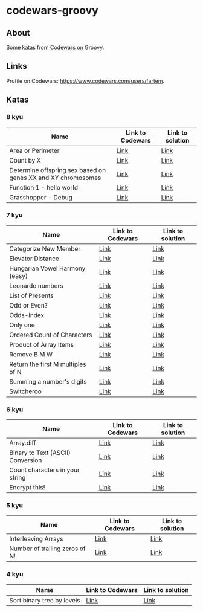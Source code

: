 # codewars-groovy

## About

Some katas from [Codewars](https://www.codewars.com) on Groovy.

## Links

Profile on Codewars: https://www.codewars.com/users/fartem.

## Katas

### 8 kyu

| Name | Link to Codewars | Link to solution |
| --- | --- | --- |
| Area or Perimeter | [Link](https://www.codewars.com/kata/5ab6538b379d20ad880000ab) | [Link](./src/main/groovy/com/smlnskgmail/jaman/codewars/groovy/kyu8/areaorperimeter.groovy) |
| Count by X | [Link](https://www.codewars.com/kata/5513795bd3fafb56c200049e) | [Link](./src/main/groovy/com/smlnskgmail/jaman/codewars/groovy/kyu8/countbyx.groovy) |
| Determine offspring sex based on genes XX and XY chromosomes | [Link](https://www.codewars.com/kata/56530b444e831334c0000020) | [Link](./src/main/groovy/com/smlnskgmail/jaman/codewars/groovy/kyu8/determineoffspringsexbasedongenesxxandxychromosomes.groovy.groovy) |
| Function 1 - hello world | [Link](https://www.codewars.com/kata/523b4ff7adca849afe000035) | [Link](./src/main/groovy/com/smlnskgmail/jaman/codewars/groovy/kyu8/functiononehelloworld.groovy.groovy) |
| Grasshopper - Debug | [Link](https://www.codewars.com/kata/55cb854deb36f11f130000e1) | [Link](./src/main/groovy/com/smlnskgmail/jaman/codewars/groovy/kyu8/grasshopperdebug.groovy) |

### 7 kyu

| Name | Link to Codewars | Link to solution |
| --- | --- | --- |
| Categorize New Member | [Link](https://www.codewars.com/kata/5502c9e7b3216ec63c0001aa) | [Link](./src/main/groovy/com/smlnskgmail/jaman/codewars/groovy/kyu7/categorizenewmember.groovy) |
| Elevator Distance | [Link](https://www.codewars.com/kata/59f061773e532d0c87000d16) | [Link](./src/main/groovy/com/smlnskgmail/jaman/codewars/groovy/kyu7/elevatordistance.groovy) |
| Hungarian Vowel Harmony (easy) | [Link](https://www.codewars.com/kata/57fd696e26b06857eb0011e7) | [Link](./src/main/groovy/com/smlnskgmail/jaman/codewars/groovy/kyu7/hungarianvowelharmonyeasy.groovy) |
| Leonardo numbers | [Link](https://www.codewars.com/kata/5b2117eea454c89d4400005f) | [Link](./src/main/groovy/com/smlnskgmail/jaman/codewars/groovy/kyu7/leonardonumbers.groovy) |
| List of Presents | [Link](https://www.codewars.com/kata/5a84d485742ba347b90006b7) | [Link](./src/main/groovy/com/smlnskgmail/jaman/codewars/groovy/kyu7/listofpresents.groovy) |
| Odd or Even? | [Link](https://www.codewars.com/kata/5949481f86420f59480000e7) | [Link](./src/main/groovy/com/smlnskgmail/jaman/codewars/groovy/kyu7/oddoreven.groovy) |
| Odds-Index | [Link](https://www.codewars.com/kata/5a941f4e1a60f6e8a70025fe) | [Link](./src/main/groovy/com/smlnskgmail/jaman/codewars/groovy/kyu7/oddsindex.groovy) |
| Only one | [Link](https://www.codewars.com/kata/5734c38da41454b7f700106e) | [Link](./src/main/groovy/com/smlnskgmail/jaman/codewars/groovy/kyu7/onlyone.groovy) |
| Ordered Count of Characters | [Link](https://www.codewars.com/kata/57a6633153ba33189e000074) | [Link](./src/main/groovy/com/smlnskgmail/jaman/codewars/groovy/kyu7/orderedcountofcharacters.groovy) |
| Product of Array Items | [Link](https://www.codewars.com/kata/5901f361927288d961000013) | [Link](./src/main/groovy/com/smlnskgmail/jaman/codewars/groovy/kyu7/productofarrayitems.groovy) |
| Remove B M W | [Link](https://www.codewars.com/kata/59de795c289ef9197f000c48) | [Link](./src/main/groovy/com/smlnskgmail/jaman/codewars/groovy/kyu7/removebmw.groovy) |
| Return the first M multiples of N | [Link](https://www.codewars.com/kata/593c9175933500f33400003e) | [Link](./src/main/groovy/com/smlnskgmail/jaman/codewars/groovy/kyu7/returnthefirstmmultiplesofn.groovy) |
| Summing a number's digits | [Link](https://www.codewars.com/kata/52f3149496de55aded000410) | [Link](./src/main/groovy/com/smlnskgmail/jaman/codewars/groovy/kyu7/summinganumbersdigits.groovy) |
| Switcheroo | [Link](https://www.codewars.com/kata/57f759bb664021a30300007d) | [Link](./src/main/groovy/com/smlnskgmail/jaman/codewars/groovy/kyu7/switcheroo.groovy) |

### 6 kyu

| Name | Link to Codewars | Link to solution |
| --- | --- | --- |
| Array.diff | [Link](https://www.codewars.com/kata/523f5d21c841566fde000009) | [Link](./src/main/groovy/com/smlnskgmail/jaman/codewars/groovy/kyu6/arraydiff.groovy) |
| Binary to Text (ASCII) Conversion | [Link](https://www.codewars.com/kata/5583d268479559400d000064) | [Link](./src/main/groovy/com/smlnskgmail/jaman/codewars/groovy/kyu6/binarytotextasciiconversion.groovy) |
| Count characters in your string | [Link](https://www.codewars.com/kata/52efefcbcdf57161d4000091) | [Link](./src/main/groovy/com/smlnskgmail/jaman/codewars/groovy/kyu6/countcharactersinyourstring.groovy) |
| Encrypt this! | [Link](https://www.codewars.com/kata/5848565e273af816fb000449) | [Link](./src/main/groovy/com/smlnskgmail/jaman/codewars/groovy/kyu6/encryptthis.groovy) |

### 5 kyu

| Name | Link to Codewars | Link to solution |
| --- | --- | --- |
| Interleaving Arrays | [Link](https://www.codewars.com/kata/523d2e964680d1f749000135) | [Link](./src/main/groovy/com/smlnskgmail/jaman/codewars/groovy/kyu5/interleavingarrays.groovy) |
| Number of trailing zeros of N! | [Link](https://www.codewars.com/kata/52f787eb172a8b4ae1000a34) | [Link](./src/main/groovy/com/smlnskgmail/jaman/codewars/groovy/kyu5/numberoftrailingzeros.groovy) |

### 4 kyu

| Name | Link to Codewars | Link to solution |
| --- | --- | --- |
| Sort binary tree by levels | [Link](https://www.codewars.com/kata/52bef5e3588c56132c0003bc) | [Link](./src/main/groovy/com/smlnskgmail/jaman/codewars/groovy/kyu4/sortbinarytreebylevels.groovy) |
